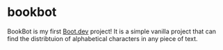 # bookbot

BookBot is my first [Boot.dev](https://www.boot.dev) project!
It is a simple vanilla project that can find the distribtuion of alphabetical characters in any piece of text. 
